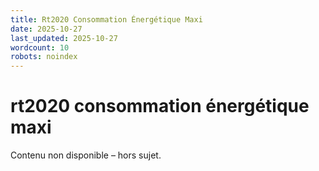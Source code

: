 ```yaml
---
title: Rt2020 Consommation Énergétique Maxi
date: 2025-10-27
last_updated: 2025-10-27
wordcount: 10
robots: noindex
---
```


# rt2020 consommation énergétique maxi

Contenu non disponible – hors sujet.